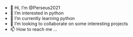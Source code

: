 - 👋 Hi, I’m @Perseus2021
- 👀 I’m interested in python
- 🌱 I’m currently learning python
- 💞️ I’m looking to collaborate on some interesting projects
- 📫 How to reach me ...

<!---
Perseus2021/Perseus2021 is a ✨ special ✨ repository because its `README.md` (this file) appears on your GitHub profile.
You can click the Preview link to take a look at your changes.
--->
